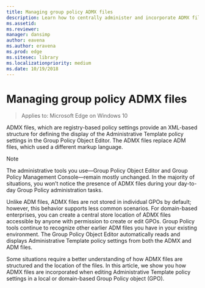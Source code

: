 ```yaml
---
title: Managing group policy ADMX files
description: Learn how to centrally administer and incorporate ADMX files when editing the administrative template policy settings inside a local or domain-based Group Policy object.
ms.assetid: 
ms.reviewer: 
manager: dansimp
author: eavena
ms.author: eravena
ms.prod: edge
ms.sitesec: library
ms.localizationpriority: medium
ms.date: 10/19/2018 
---
```


# Managing group policy ADMX files

>Applies to: Microsoft Edge on Windows 10

ADMX files, which are registry-based policy settings provide an XML-based structure for defining the display of the Administrative Template policy settings in the Group Policy Object Editor. The ADMX files replace ADM files, which used a different markup language. 

>[!NOTE] 
>The administrative tools you use—Group Policy Object Editor and Group Policy Management Console—remain mostly unchanged. In the majority of situations, you won’t notice the presence of ADMX files during your day-to-day Group Policy administration tasks. 

Unlike ADM files, ADMX files are not stored in individual GPOs by default; however, this behavior supports less common scenarios. For domain-based enterprises, you can create a central store location of ADMX files accessible by anyone with permission to create or edit GPOs. Group Policy tools continue to recognize other earlier ADM files you have in your existing environment. The Group Policy Object Editor automatically reads and displays Administrative Template policy settings from both the ADMX and ADM files.

Some situations require a better understanding of how ADMX files are structured and the location of the files. In this article, we show you how ADMX files are incorporated when editing Administrative Template policy settings in a local or domain-based Group Policy object (GPO). 
